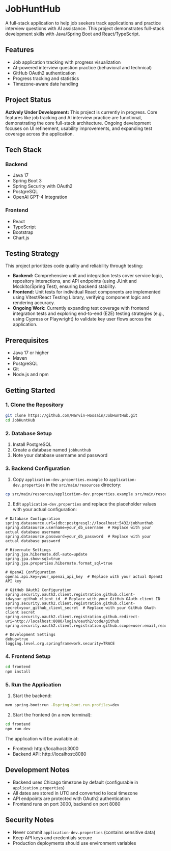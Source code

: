 # JobHuntHub

A full-stack application to help job seekers track applications and practice interview questions with AI assistance. This project demonstrates full-stack development skills with Java/Spring Boot and React/TypeScript.

## Features
- Job application tracking with progress visualization
- AI-powered interview question practice (behavioral and technical)
- GitHub OAuth2 authentication
- Progress tracking and statistics
- Timezone-aware date handling

## Project Status

**Actively Under Development:** This project is currently in progress. Core features like job tracking and AI interview practice are functional, demonstrating the core full-stack architecture. Ongoing development focuses on UI refinement, usability improvements, and expanding test coverage across the application.

## Tech Stack
### Backend
- Java 17
- Spring Boot 3
- Spring Security with OAuth2
- PostgreSQL
- OpenAI GPT-4 Integration

### Frontend
- React
- TypeScript
- Bootstrap
- Chart.js

## Testing Strategy

This project prioritizes code quality and reliability through testing:

*   **Backend:** Comprehensive unit and integration tests cover service logic, repository interactions, and API endpoints (using JUnit and Mockito/Spring Test), ensuring backend stability.
*   **Frontend:** Unit tests for individual React components are implemented using Vitest/React Testing Library, verifying component logic and rendering accuracy.
*   **Ongoing Work:** Currently expanding test coverage with frontend integration tests and exploring end-to-end (E2E) testing strategies (e.g., using Cypress or Playwright) to validate key user flows across the application.

## Prerequisites
- Java 17 or higher
- Maven
- PostgreSQL
- Git
- Node.js and npm

## Getting Started

### 1. Clone the Repository
```bash
git clone https://github.com/Marvin-Hossain/JobHuntHub.git
cd JobHuntHub
```

### 2. Database Setup
1. Install PostgreSQL
2. Create a database named `jobhunthub`
3. Note your database username and password

### 3. Backend Configuration
1. Copy `application-dev.properties.example` to `application-dev.properties` in the `src/main/resources` directory:
```bash
cp src/main/resources/application-dev.properties.example src/main/resources/application-dev.properties
```
2. Edit `application-dev.properties` and replace the placeholder values with your actual configuration:
```properties
# Database Configuration
spring.datasource.url=jdbc:postgresql://localhost:5432/jobhunthub
spring.datasource.username=your_db_username  # Replace with your actual database username
spring.datasource.password=your_db_password  # Replace with your actual database password

# Hibernate Settings
spring.jpa.hibernate.ddl-auto=update
spring.jpa.show-sql=true
spring.jpa.properties.hibernate.format_sql=true

# OpenAI Configuration
openai.api.key=your_openai_api_key  # Replace with your actual OpenAI API key

# GitHub OAuth2 Configuration
spring.security.oauth2.client.registration.github.client-id=your_github_client_id  # Replace with your GitHub OAuth client ID
spring.security.oauth2.client.registration.github.client-secret=your_github_client_secret  # Replace with your GitHub OAuth client secret
spring.security.oauth2.client.registration.github.redirect-uri=http://localhost:8080/login/oauth2/code/github
spring.security.oauth2.client.registration.github.scope=user:email,read:user

# Development Settings
debug=true
logging.level.org.springframework.security=TRACE
```

### 4. Frontend Setup
```bash
cd frontend
npm install
```

### 5. Run the Application
1. Start the backend:
```bash
mvn spring-boot:run -Dspring-boot.run.profiles=dev
```
2. Start the frontend (in a new terminal):
```bash
cd frontend
npm run dev
```

The application will be available at:
- Frontend: http://localhost:3000
- Backend API: http://localhost:8080

## Development Notes
- Backend uses Chicago timezone by default (configurable in `application.properties`)
- All dates are stored in UTC and converted to local timezone
- API endpoints are protected with OAuth2 authentication
- Frontend runs on port 3000, backend on port 8080

## Security Notes
- Never commit `application-dev.properties` (contains sensitive data)
- Keep API keys and credentials secure
- Production deployments should use environment variables